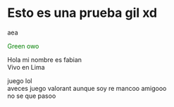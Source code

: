 <html>
<head>
  <title>Mi Proyect FHin4dl</title>
  </head>
  <body>
    <h1>Esto es una prueba gil xd</h1>
    <p>aea</p>
    <p style="color:green;">Green owo</p>
  </body>
  
Hola mi nombre es fabian <br> Vivo en Lima 

juego lol<br> aveces juego valorant aunque soy re mancoo amigooo <br> no se que pasoo
